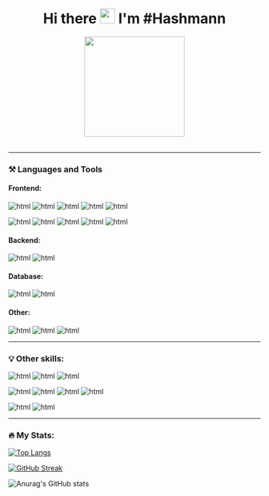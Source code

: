 <h1 align="center">Hi there <img src="https://media.giphy.com/media/hvRJCLFzcasrR4ia7z/giphy.gif" width="30px"/> I'm #Hashmann</h1>
<div id="header" align="center">
  <!--<img src="https://media.giphy.com/media/lBm4rgtyIPJmywXzLW/giphy.gif" width="400"/>-->
  <!--<img src="https://media.giphy.com/media/M9gbBd9nbDrOTu1Mqx/giphy.gif" width="400"/>-->
  <!--<img src="https://github.com/Hashmann/Hashmann/blob/main/52O8.gif" width="400"/>-->
  <img src="https://media.giphy.com/media/4hCJsNJ7zRcic/giphy.gif" width="200"/>
  
 <!--<img src="" width="400"/>-->
</div>

<div id="header" align="center">
  <img src="https://komarev.com/ghpvc/?username=hashmann&label=PROFILE+VIEWS" alt=""/>
  <a href="https://www.codewars.com/users/Flex.XO" target="_blank"><img src="https://www.codewars.com/users/Flex.XO/badges/micro" alt=""/></a>
</div>

---

### ⚒️ Languages and Tools
#### Frontend:

![html](https://img.shields.io/badge/-HTML-22272e?style=for-the-badge&logo=html5)
![html](https://img.shields.io/badge/-CSS-22272e?style=for-the-badge&logo=css3&logoColor=1572B6)
![html](https://img.shields.io/badge/-sass-22272e?style=for-the-badge&logo=sass&logoColor=CC6699)
![html](https://img.shields.io/badge/-Bootstrap-22272e?style=for-the-badge&logo=Bootstrap&logoColor=7952B3)
![html](https://img.shields.io/badge/-TailwindCSS-22272e?style=for-the-badge&logo=TailwindCSS&logoColor=06B6D4)

![html](https://img.shields.io/badge/-JavaScript-22272e?style=for-the-badge&logo=javaScript&logoColor=F7DF1E)
![html](https://img.shields.io/badge/-vuejs-22272e?style=for-the-badge&logo=vue.js&logoColor=4FC08D)
![html](https://img.shields.io/badge/-Vuetify-22272e?style=for-the-badge&logo=Vuetify&logoColor=1867C0)
![html](https://img.shields.io/badge/-Quasar-22272e?style=for-the-badge&logo=Quasar&logoColor=1976D2)
![html](https://img.shields.io/badge/-GreenSock-22272e?style=for-the-badge&logo=GreenSock&logoColor=88CE02)

#### Backend:

![html](https://img.shields.io/badge/-Nodejs/Express-22272e?style=for-the-badge&logo=node.js&logoColor=339933)
![html](https://img.shields.io/badge/-Laravel-22272e?style=for-the-badge&logo=Laravel&logoColor=FF2D20)

#### Database:

![html](https://img.shields.io/badge/-Mongo-22272e?style=for-the-badge&logo=MongoDB&logoColor=47A248)
![html](https://img.shields.io/badge/-MySQL/Eloquent-22272e?style=for-the-badge&logo=MySQL&logoColor=4479A1)

#### Other:

![html](https://img.shields.io/badge/-C%23-22272e?style=for-the-badge&logo=csharp&logoColor=239120)
![html](https://img.shields.io/badge/-Unity-22272e?style=for-the-badge&logo=Unity&logoColor=fff)
![html](https://img.shields.io/badge/-Delphi-22272e?style=for-the-badge&logo=Delphi&logoColor=EE1F35)

***

### 💡 Other skills:

![html](https://img.shields.io/badge/-Ableton%20Live-22272e?style=for-the-badge&logo=abletonlive&logoColor=fff)
![html](https://img.shields.io/badge/-Studio%20One-22272e?style=for-the-badge&logo=NONE&logoColor=EE1F35)
![html](https://img.shields.io/badge/-Reaper-22272e?style=for-the-badge&logo=NONE&logoColor=fff)

![html](https://img.shields.io/badge/-After%20Effects-22272e?style=for-the-badge&logo=AdobeAfterEffects&logoColor=9999FF)
![html](https://img.shields.io/badge/-Audition-22272e?style=for-the-badge&logo=AdobeAudition&logoColor=9999FF)
![html](https://img.shields.io/badge/-Photoshop-22272e?style=for-the-badge&logo=AdobePhotoshop&logoColor=31A8FF)
![html](https://img.shields.io/badge/-Figma-22272e?style=for-the-badge&logo=figma&logoColor=F24E1E)

![html](https://img.shields.io/badge/-Autocad-22272e?style=for-the-badge&logo=Autodesk&logoColor=0696D7)
![html](https://img.shields.io/badge/-Blender-22272e?style=for-the-badge&logo=Blender&logoColor=F5792A)

***

[//]: # (### :fire: My Stats :)
### 🔥 My Stats:

[![Top Langs](https://github-readme-stats.vercel.app/api/top-langs/?username=hashmann&layout=compact&theme=tokyonight)](https://github.com/anuraghazra/github-readme-stats)

[![GitHub Streak](http://github-readme-streak-stats.herokuapp.com?user=Hashmann&theme=tokyonight)](https://git.io/streak-stats)

![Anurag's GitHub stats](https://github-readme-stats.vercel.app/api?username=hashmann&show_icons=true&theme=tokyonight)










<!--
**Hashmann/Hashmann** is a ✨ _special_ ✨ repository because its `README.md` (this file) appears on your GitHub profile.
<img src="" alt="" width="86"/>
Here are some ideas to get you started:

- 🔭 I’m currently working on ...
- 🌱 I’m currently learning ...
- 👯 I’m looking to collaborate on ...
- 🤔 I’m looking for help with ...
- 💬 Ask me about ...
- 📫 How to reach me: ...
- 😄 Pronouns: ...
- ⚡ Fun fact: ...👋
-->
